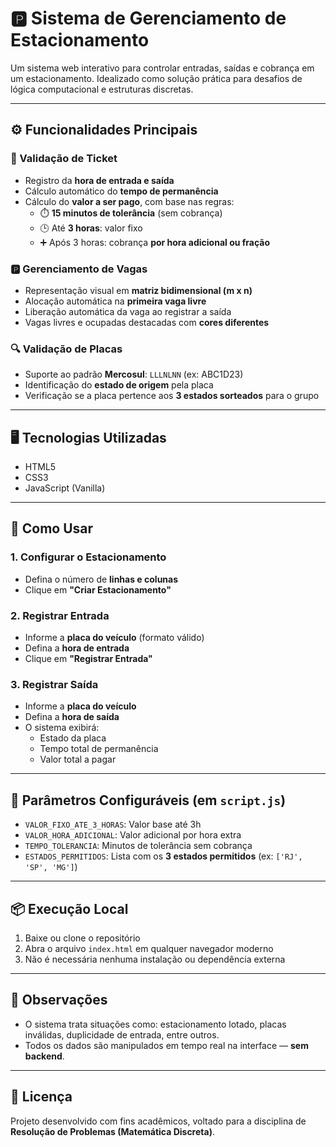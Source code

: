 
# 🅿️ Sistema de Gerenciamento de Estacionamento

Um sistema web interativo para controlar entradas, saídas e cobrança em um estacionamento. Idealizado como solução prática para desafios de lógica computacional e estruturas discretas.

---

## ⚙️ Funcionalidades Principais

### 🧾 Validação de Ticket
- Registro da **hora de entrada e saída**
- Cálculo automático do **tempo de permanência**
- Cálculo do **valor a ser pago**, com base nas regras:
  - ⏱️ **15 minutos de tolerância** (sem cobrança)
  - 🕒 Até **3 horas**: valor fixo
  - ➕ Após 3 horas: cobrança **por hora adicional ou fração**

### 🅿️ Gerenciamento de Vagas
- Representação visual em **matriz bidimensional (m x n)**
- Alocação automática na **primeira vaga livre**
- Liberação automática da vaga ao registrar a saída
- Vagas livres e ocupadas destacadas com **cores diferentes**

### 🔍 Validação de Placas
- Suporte ao padrão **Mercosul**: `LLLNLNN` (ex: ABC1D23)
- Identificação do **estado de origem** pela placa
- Verificação se a placa pertence aos **3 estados sorteados** para o grupo

---

## 🖥️ Tecnologias Utilizadas
- HTML5
- CSS3
- JavaScript (Vanilla)

---

## 🚀 Como Usar

### 1. Configurar o Estacionamento
- Defina o número de **linhas e colunas**
- Clique em **"Criar Estacionamento"**

### 2. Registrar Entrada
- Informe a **placa do veículo** (formato válido)
- Defina a **hora de entrada**
- Clique em **"Registrar Entrada"**

### 3. Registrar Saída
- Informe a **placa do veículo**
- Defina a **hora de saída**
- O sistema exibirá:
  - Estado da placa
  - Tempo total de permanência
  - Valor total a pagar

---

## 🔧 Parâmetros Configuráveis (em `script.js`)
- `VALOR_FIXO_ATE_3_HORAS`: Valor base até 3h
- `VALOR_HORA_ADICIONAL`: Valor adicional por hora extra
- `TEMPO_TOLERANCIA`: Minutos de tolerância sem cobrança
- `ESTADOS_PERMITIDOS`: Lista com os **3 estados permitidos** (ex: `['RJ', 'SP', 'MG']`)

---

## 📦 Execução Local

1. Baixe ou clone o repositório
2. Abra o arquivo `index.html` em qualquer navegador moderno
3. Não é necessária nenhuma instalação ou dependência externa

---

## 📌 Observações

- O sistema trata situações como: estacionamento lotado, placas inválidas, duplicidade de entrada, entre outros.
- Todos os dados são manipulados em tempo real na interface — **sem backend**.

---

## 📘 Licença

Projeto desenvolvido com fins acadêmicos, voltado para a disciplina de **Resolução de Problemas (Matemática Discreta)**.
